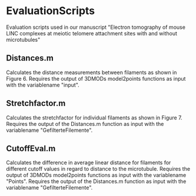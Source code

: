 # EvaluationScripts
Evaluation scripts used in our manuscript "Electron tomography of mouse LINC complexes at meiotic telomere attachment sites with and without microtubules"

## Distances.m
Calculates the distance measurements between filaments as shown in Figure 6.
Requires the output of 3DMODs model2points functions as input with the variablename "input".

## Stretchfactor.m 
Calculates the stretchfactor for individual filaments as shown in Figure 7.
Requires the output of the Distances.m function as input with the variablename "GefilterteFilemente".

## CutoffEval.m
Calculates the difference in average linear distance for filaments for different cutoff values in regard to distance to the microtubule.
Requires the output of 3DMODs model2points functions as input with the variablename "Points".
Requires the output of the Distances.m function as input with the variablename "GefilterteFilemente".
